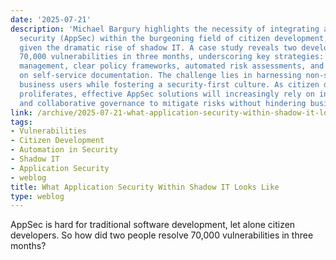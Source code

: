 ```yaml
---
date: '2025-07-21'
description: 'Michael Bargury highlights the necessity of integrating application
  security (AppSec) within the burgeoning field of citizen development, particularly
  given the dramatic rise of shadow IT. A case study reveals two developers addressed
  70,000 vulnerabilities in three months, underscoring key strategies: thorough inventory
  management, clear policy frameworks, automated risk assessments, and an emphasis
  on self-service documentation. The challenge lies in harnessing non-security-savvy
  business users while fostering a security-first culture. As citizen development
  proliferates, effective AppSec solutions will increasingly rely on innovative automation
  and collaborative governance to mitigate risks without hindering business agility.'
link: /archive/2025-07-21-what-application-security-within-shadow-it-looks-like
tags:
- Vulnerabilities
- Citizen Development
- Automation in Security
- Shadow IT
- Application Security
- weblog
title: What Application Security Within Shadow IT Looks Like
type: weblog
---
```


AppSec is hard for traditional software development, let alone citizen developers. So how did two people resolve 70,000 vulnerabilities in three months?

